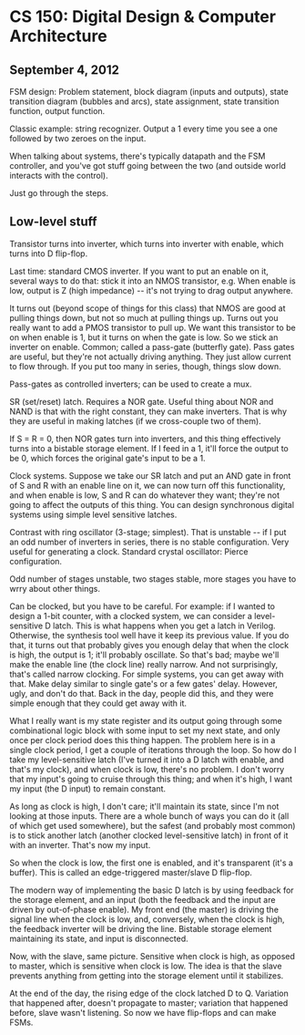 CS 150: Digital Design & Computer Architecture
==============================================
September 4, 2012
-----------------

FSM design: Problem statement, block diagram (inputs and outputs), state
transition diagram (bubbles and arcs), state assignment, state transition
function, output function.

Classic example: string recognizer. Output a 1 every time you see a one
followed by two zeroes on the input.

When talking about systems, there's typically datapath and the FSM
controller, and you've got stuff going between the two (and outside world
interacts with the control).

Just go through the steps.

Low-level stuff
---------------

Transistor turns into inverter, which turns into inverter with enable,
which turns into D flip-flop.

Last time: standard CMOS inverter. If you want to put an enable on it,
several ways to do that: stick it into an NMOS transistor, e.g. When enable
is low, output is Z (high impedance) -- it's not trying to drag output
anywhere.

It turns out (beyond scope of things for this class) that NMOS are good at
pulling things down, but not so much at pulling things up. Turns out you
really want to add a PMOS transistor to pull up. We want this transistor to
be on when enable is 1, but it turns on when the gate is low. So we stick
an inverter on enable. Common; called a pass-gate (butterfly gate). Pass
gates are useful, but they're not actually driving anything. They just
allow current to flow through. If you put too many in series, though,
things slow down.

Pass-gates as controlled inverters; can be used to create a mux.

SR (set/reset) latch. Requires a NOR gate. Useful thing about NOR and NAND
is that with the right constant, they can make inverters. That is why they
are useful in making latches (if we cross-couple two of them).

If S = R = 0, then NOR gates turn into inverters, and this thing
effectively turns into a bistable storage element. If I feed in a 1, it'll
force the output to be 0, which forces the original gate's input to be a 1.

Clock systems. Suppose we take our SR latch and put an AND gate in front of
S and R with an enable line on it, we can now turn off this functionality,
and when enable is low, S and R can do whatever they want; they're not
going to affect the outputs of this thing. You can design synchronous
digital systems using simple level sensitive latches.

Contrast with ring oscillator (3-stage; simplest). That is unstable -- if I
put an odd number of inverters in series, there is no stable
configuration. Very useful for generating a clock. Standard crystal
oscillator: Pierce configuration.

Odd number of stages unstable, two stages stable, more stages you have to
wrry about other things.

Can be clocked, but you have to be careful. For example: if I wanted to
design a 1-bit counter, with a clocked system, we can consider a
level-sensitive D latch. This is what happens when you get a latch in
Verilog. Otherwise, the synthesis tool well have it keep its previous
value. If you do that, it turns out that probably gives you enough delay
that when the clock is high, the output is 1; it'll probably oscillate. So
that's bad; maybe we'll make the enable line (the clock line) really
narrow. And not surprisingly, that's called narrow clocking. For simple
systems, you can get away with that. Make delay similar to single gate's or
a few gates' delay. However, ugly, and don't do that. Back in the day,
people did this, and they were simple enough that they could get away with
it.

What I really want is my state register and its output going through some
combinational logic block with some input to set my next state, and only
once per clock period does this thing happen. The problem here is in a
single clock period, I get a couple of iterations through the loop. So how
do I take my level-sensitive latch (I've turned it into a D latch with
enable, and that's my clock), and when clock is low, there's no problem. I
don't worry that my input's going to cruise through this thing; and when
it's high, I want my input (the D input) to remain constant.

As long as clock is high, I don't care; it'll maintain its state, since I'm
not looking at those inputs. There are a whole bunch of ways you can do it
(all of which get used somewhere), but the safest (and probably most
common) is to stick another latch (another clocked level-sensitive latch)
in front of it with an inverter. That's now my input.

So when the clock is low, the first one is enabled, and it's transparent
(it's a buffer). This is called an edge-triggered master/slave D flip-flop.

The modern way of implementing the basic D latch is by using feedback for
the storage element, and an input (both the feedback and the input are
driven by out-of-phase enable). My front end (the master) is driving the
signal line when the clock is low, and, conversely, when the clock is high,
the feedback inverter will be driving the line. Bistable storage element
maintaining its state, and input is disconnected.

Now, with the slave, same picture. Sensitive when clock is high, as opposed
to master, which is sensitive when clock is low. The idea is that the slave
prevents anything from getting into the storage element until it
stabilizes.

At the end of the day, the rising edge of the clock latched D to
Q. Variation that happened after, doesn't propagate to master; variation
that happened before, slave wasn't listening. So now we have flip-flops and
can make FSMs.
